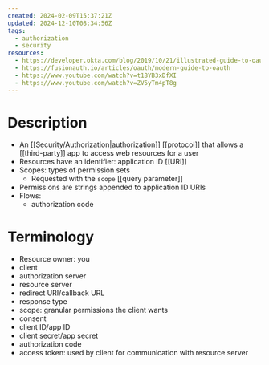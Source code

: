 ```yaml
---
created: 2024-02-09T15:37:21Z
updated: 2024-12-10T08:34:56Z
tags:
  - authorization
  - security
resources:
  - https://developer.okta.com/blog/2019/10/21/illustrated-guide-to-oauth-and-oidc
  - https://fusionauth.io/articles/oauth/modern-guide-to-oauth
  - https://www.youtube.com/watch?v=t18YB3xDfXI
  - https://www.youtube.com/watch?v=ZV5yTm4pT8g
---
```

# Description
- An [[Security/Authorization|authorization]] [[protocol]] that allows a [[third-party]] app to access web resources for a user
- Resources have an identifier: application ID [[URI]]
- Scopes: types of permission sets
	- Requested with the `scope` [[query parameter]]
- Permissions are strings appended to application ID URIs
- Flows:
	- authorization code
# Terminology
- Resource owner: you
- client
- authorization server
- resource server
- redirect URI/callback URL
- response type
- scope: granular permissions the client wants
- consent
- client ID/app ID
- client secret/app secret
- authorization code
- access token: used by client for communication with resource server